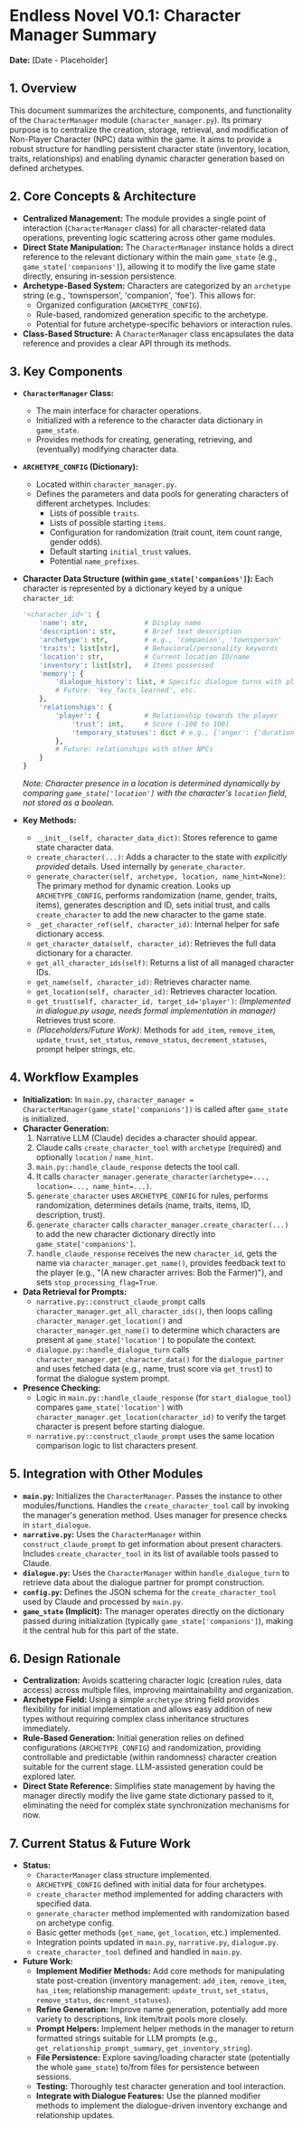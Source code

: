 # Endless Novel V0.1: Character Manager Summary

**Date:** [Date - Placeholder]

## 1. Overview

This document summarizes the architecture, components, and functionality of the `CharacterManager` module (`character_manager.py`). Its primary purpose is to centralize the creation, storage, retrieval, and modification of Non-Player Character (NPC) data within the game. It aims to provide a robust structure for handling persistent character state (inventory, location, traits, relationships) and enabling dynamic character generation based on defined archetypes.

## 2. Core Concepts & Architecture

*   **Centralized Management:** The module provides a single point of interaction (`CharacterManager` class) for all character-related data operations, preventing logic scattering across other game modules.
*   **Direct State Manipulation:** The `CharacterManager` instance holds a direct reference to the relevant dictionary within the main `game_state` (e.g., `game_state['companions']`), allowing it to modify the live game state directly, ensuring in-session persistence.
*   **Archetype-Based System:** Characters are categorized by an `archetype` string (e.g., 'townsperson', 'companion', 'foe'). This allows for:
    *   Organized configuration (`ARCHETYPE_CONFIG`).
    *   Rule-based, randomized generation specific to the archetype.
    *   Potential for future archetype-specific behaviors or interaction rules.
*   **Class-Based Structure:** A `CharacterManager` class encapsulates the data reference and provides a clear API through its methods.

## 3. Key Components

*   **`CharacterManager` Class:**
    *   The main interface for character operations.
    *   Initialized with a reference to the character data dictionary in `game_state`.
    *   Provides methods for creating, generating, retrieving, and (eventually) modifying character data.

*   **`ARCHETYPE_CONFIG` (Dictionary):**
    *   Located within `character_manager.py`.
    *   Defines the parameters and data pools for generating characters of different archetypes. Includes:
        *   Lists of possible `traits`.
        *   Lists of possible starting `items`.
        *   Configuration for randomization (trait count, item count range, gender odds).
        *   Default starting `initial_trust` values.
        *   Potential `name_prefixes`.

*   **Character Data Structure (within `game_state['companions']`):**
    Each character is represented by a dictionary keyed by a unique `character_id`:
    ```python
    '<character_id>': {
        'name': str,              # Display name
        'description': str,       # Brief text description
        'archetype': str,         # e.g., 'companion', 'townsperson'
        'traits': list[str],      # Behavioral/personality keywords
        'location': str,          # Current location ID/name
        'inventory': list[str],   # Items possessed
        'memory': {
            'dialogue_history': list, # Specific dialogue turns with player
            # Future: 'key_facts_learned', etc.
        },
        'relationships': {
            'player': {           # Relationship towards the player
                'trust': int,     # Score (-100 to 100)
                'temporary_statuses': dict # e.g., {'anger': {'duration': 5}}
            },
            # Future: relationships with other NPCs
        }
    }
    ```
    *Note: Character presence in a location is determined dynamically by comparing `game_state['location']` with the character's `location` field, not stored as a boolean.*

*   **Key Methods:**
    *   `__init__(self, character_data_dict)`: Stores reference to game state character data.
    *   `create_character(...)`: Adds a character to the state with *explicitly provided* details. Used internally by `generate_character`.
    *   `generate_character(self, archetype, location, name_hint=None)`: The primary method for dynamic creation. Looks up `ARCHETYPE_CONFIG`, performs randomization (name, gender, traits, items), generates description and ID, sets initial trust, and calls `create_character` to add the new character to the game state.
    *   `_get_character_ref(self, character_id)`: Internal helper for safe dictionary access.
    *   `get_character_data(self, character_id)`: Retrieves the full data dictionary for a character.
    *   `get_all_character_ids(self)`: Returns a list of all managed character IDs.
    *   `get_name(self, character_id)`: Retrieves character name.
    *   `get_location(self, character_id)`: Retrieves character location.
    *   `get_trust(self, character_id, target_id='player')`: *(Implemented in dialogue.py usage, needs formal implementation in manager)* Retrieves trust score.
    *   *(Placeholders/Future Work)*: Methods for `add_item`, `remove_item`, `update_trust`, `set_status`, `remove_status`, `decrement_statuses`, prompt helper strings, etc.

## 4. Workflow Examples

*   **Initialization:** In `main.py`, `character_manager = CharacterManager(game_state['companions'])` is called after `game_state` is initialized.
*   **Character Generation:**
    1.  Narrative LLM (Claude) decides a character should appear.
    2.  Claude calls `create_character_tool` with `archetype` (required) and optionally `location` / `name_hint`.
    3.  `main.py::handle_claude_response` detects the tool call.
    4.  It calls `character_manager.generate_character(archetype=..., location=..., name_hint=...)`.
    5.  `generate_character` uses `ARCHETYPE_CONFIG` for rules, performs randomization, determines details (name, traits, items, ID, description, trust).
    6.  `generate_character` calls `character_manager.create_character(...)` to add the new character dictionary directly into `game_state['companions']`.
    7.  `handle_claude_response` receives the new `character_id`, gets the name via `character_manager.get_name()`, provides feedback text to the player (e.g., "(A new character arrives: Bob the Farmer)"), and sets `stop_processing_flag=True`.
*   **Data Retrieval for Prompts:**
    *   `narrative.py::construct_claude_prompt` calls `character_manager.get_all_character_ids()`, then loops calling `character_manager.get_location()` and `character_manager.get_name()` to determine which characters are present at `game_state['location']` to populate the context.
    *   `dialogue.py::handle_dialogue_turn` calls `character_manager.get_character_data()` for the `dialogue_partner` and uses fetched data (e.g., name, trust score via `get_trust`) to format the dialogue system prompt.
*   **Presence Checking:**
    *   Logic in `main.py::handle_claude_response` (for `start_dialogue_tool`) compares `game_state['location']` with `character_manager.get_location(character_id)` to verify the target character is present before starting dialogue.
    *   `narrative.py::construct_claude_prompt` uses the same location comparison logic to list characters present.

## 5. Integration with Other Modules

*   **`main.py`:** Initializes the `CharacterManager`. Passes the instance to other modules/functions. Handles the `create_character_tool` call by invoking the manager's generation method. Uses manager for presence checks in `start_dialogue`.
*   **`narrative.py`:** Uses the `CharacterManager` within `construct_claude_prompt` to get information about present characters. Includes `create_character_tool` in its list of available tools passed to Claude.
*   **`dialogue.py`:** Uses the `CharacterManager` within `handle_dialogue_turn` to retrieve data about the dialogue partner for prompt construction.
*   **`config.py`:** Defines the JSON schema for the `create_character_tool` used by Claude and processed by `main.py`.
*   **`game_state` (Implicit):** The manager operates directly on the dictionary passed during initialization (typically `game_state['companions']`), making it the central hub for this part of the state.

## 6. Design Rationale

*   **Centralization:** Avoids scattering character logic (creation rules, data access) across multiple files, improving maintainability and organization.
*   **Archetype Field:** Using a simple `archetype` string field provides flexibility for initial implementation and allows easy addition of new types without requiring complex class inheritance structures immediately.
*   **Rule-Based Generation:** Initial generation relies on defined configurations (`ARCHETYPE_CONFIG`) and randomization, providing controllable and predictable (within randomness) character creation suitable for the current stage. LLM-assisted generation could be explored later.
*   **Direct State Reference:** Simplifies state management by having the manager directly modify the live game state dictionary passed to it, eliminating the need for complex state synchronization mechanisms for now.

## 7. Current Status & Future Work

*   **Status:**
    *   `CharacterManager` class structure implemented.
    *   `ARCHETYPE_CONFIG` defined with initial data for four archetypes.
    *   `create_character` method implemented for adding characters with specified data.
    *   `generate_character` method implemented with randomization based on archetype config.
    *   Basic getter methods (`get_name`, `get_location`, etc.) implemented.
    *   Integration points updated in `main.py`, `narrative.py`, `dialogue.py`.
    *   `create_character_tool` defined and handled in `main.py`.
*   **Future Work:**
    *   **Implement Modifier Methods:** Add core methods for manipulating state post-creation (inventory management: `add_item`, `remove_item`, `has_item`; relationship management: `update_trust`, `set_status`, `remove_status`, `decrement_statuses`).
    *   **Refine Generation:** Improve name generation, potentially add more variety to descriptions, link item/trait pools more closely.
    *   **Prompt Helpers:** Implement helper methods in the manager to return formatted strings suitable for LLM prompts (e.g., `get_relationship_prompt_summary`, `get_inventory_string`).
    *   **File Persistence:** Explore saving/loading character state (potentially the whole `game_state`) to/from files for persistence between sessions.
    *   **Testing:** Thoroughly test character generation and tool interaction.
    *   **Integrate with Dialogue Features:** Use the planned modifier methods to implement the dialogue-driven inventory exchange and relationship updates.
